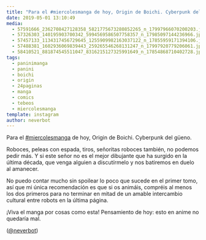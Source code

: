 ```yaml
---
title: "Para el #miercolesmanga de hoy, Origin de Boichi. Cyberpunk del güeno"
date: 2019-05-01 13:10:49
media: 
  - 57591666_2362708427128358_5821775673280852265_n_17997966070200203.jpg
  - 57326303_140195903700342_5994569586507758357_n_17985097144236966.jpg
  - 57457133_1134317456729645_1255909982163037122_n_17855959171394106.jpg
  - 57488381_1602936069839443_259265546268131247_n_17997920779206061.jpg
  - 58410521_881874545511047_8316215127325991649_n_17854868710402728.jpg
tags: 
  - paninimanga
  - panini
  - boichi
  - origin
  - 24paginas
  - manga
  - comics
  - tebeos
  - miercolesmanga
template: instagram
author: neverbot
---
```


Para el [#miercolesmanga](/tags/miercolesmanga) de hoy, Origin de Boichi. Cyberpunk del güeno.

Roboces, peleas con espada, tiros, señoritas roboces también, no podemos pedir más. Y si este señor no es el mejor dibujante que ha surgido en la última década, que venga alguien a discutírmelo y nos batiremos en duelo al amanecer.

No puedo contar mucho sin spoilear lo poco que sucede en el primer tomo, así que mi única recomendación es que si os animáis, compréis al menos los dos primeros para no terminar en mitad de un amable intercambio cultural entre robots en la última página.

¡Viva el manga por cosas como esta! Pensamiento de hoy: esto en anime no quedaría mal.

([@neverbot](https://instagram.com/neverbot))
